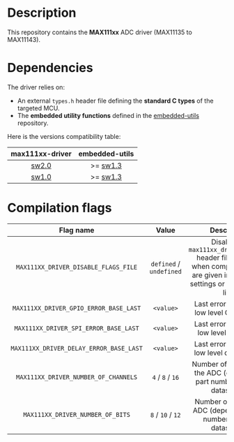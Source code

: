 # Description

This repository contains the **MAX111xx** ADC driver (MAX11135 to MAX11143).

# Dependencies

The driver relies on:

* An external `types.h` header file defining the **standard C types** of the targeted MCU.
* The **embedded utility functions** defined in the [embedded-utils](https://github.com/Ludovic-Lesur/embedded-utils) repository.

Here is the versions compatibility table:

| **max111xx-driver** | **embedded-utils** |
|:---:|:---:|
| [sw2.0](https://github.com/Ludovic-Lesur/max111xx-driver/releases/tag/sw2.0) | >= [sw1.3](https://github.com/Ludovic-Lesur/embedded-utils/releases/tag/sw1.3) |
| [sw1.0](https://github.com/Ludovic-Lesur/max111xx-driver/releases/tag/sw1.0) | >= [sw1.3](https://github.com/Ludovic-Lesur/embedded-utils/releases/tag/sw1.3) |

# Compilation flags

| **Flag name** | **Value** | **Description** |
|:---:|:---:|:---:|
| `MAX111XX_DRIVER_DISABLE_FLAGS_FILE` | `defined` / `undefined` | Disable the `max111xx_driver_flags.h` header file inclusion when compilation flags are given in the project settings or by command line. |
| `MAX111XX_DRIVER_GPIO_ERROR_BASE_LAST` | `<value>` | Last error base of the low level GPIO driver. |
| `MAX111XX_DRIVER_SPI_ERROR_BASE_LAST` | `<value>` | Last error base of the low level SPI driver. |
| `MAX111XX_DRIVER_DELAY_ERROR_BASE_LAST` | `<value>` | Last error base of the low level delay driver. |
| `MAX111XX_DRIVER_NUMBER_OF_CHANNELS` | `4` / `8` / `16` | Number of channels of the ADC (depends on part number, refer to datasheet). |
| `MAX111XX_DRIVER_NUMBER_OF_BITS` | `8` / `10` / `12` | Number of bits of the ADC (depends on part number, refer to datasheet). |
